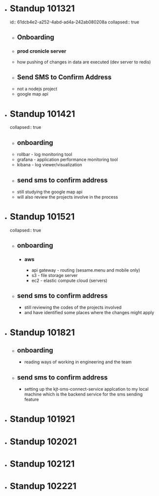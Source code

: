 - # Standup 101321
  id:: 61dcb4e2-a252-4abd-ad4a-242ab080208a
  collapsed:: true
	- ## Onboarding
	- ### prod cronicle server
	- how pushing of changes in data are executed (dev server to redis)
	- ## Send SMS to Confirm Address
	- not a nodejs project
	- google map api
- # Standup 101421
  collapsed:: true
	- ## onboarding
	- rollbar - log monitoring tool
	- grafana - application performance monitoring tool
	- kibana - log viewer/visualization
	- ## send sms to confirm address
	- still studying the google map api
	- will also review the projects involve in the process
- # Standup 101521
  collapsed:: true
	- ## onboarding
		- ### aws
			- api gateway - routing (sesame.menu and mobile only)
			- s3 - file storage server
			- ec2 - elastic compute cloud (servers)
	- ## send sms to confirm address
		- still reviewing the codes of the projects involved
		- and have identified some places where the changes might apply
- # Standup 101821
	- ## onboarding
		- reading ways of working in engineering and the team
	- ## send sms to confirm address
		- setting up the kjt-sms-connect-service applcation to my local machine which is the backend service for the sms sending feature
- # Standup 101921
- # Standup 102021
- # Standup 102121
- # Standup 102221